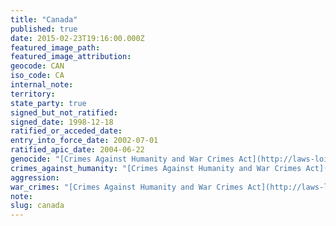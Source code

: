 ```yaml
---
title: "Canada"
published: true
date: 2015-02-23T19:16:00.000Z
featured_image_path:
featured_image_attribution:
geocode: CAN
iso_code: CA
internal_note:
territory:
state_party: true
signed_but_not_ratified:
signed_date: 1998-12-18
ratified_or_acceded_date:
entry_into_force_date: 2002-07-01
ratified_apic_date: 2004-06-22
genocide: "[Crimes Against Humanity and War Crimes Act](http://laws-lois.justice.gc.ca/eng/acts/C-45.9/page-1.html)"
crimes_against_humanity: "[Crimes Against Humanity and War Crimes Act](http://laws-lois.justice.gc.ca/eng/acts/C-45.9/page-1.html)"
aggression:
war_crimes: "[Crimes Against Humanity and War Crimes Act](http://laws-lois.justice.gc.ca/eng/acts/C-45.9/page-1.html)"
note:
slug: canada
---
```

